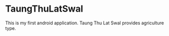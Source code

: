 # TaungThuLatSwal
 This is my first android application. Taung Thu Lat Swal provides agriculture  type.
